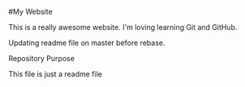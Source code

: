 #My Website

This is a really awesome website. I'm loving learning Git and GitHub.

Updating readme file on master before rebase. 

Repository Purpose	

This file is just a readme file


